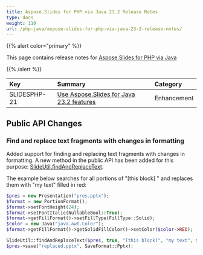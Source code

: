 ```yaml
---
title: Aspose.Slides for PHP via Java 23.2 Release Notes
type: docs
weight: 110
url: /php-java/aspose-slides-for-php-via-java-23-2-release-notes/
---
```


{{% alert color="primary" %}} 

This page contains release notes for [Aspose.Slides for PHP via Java](https://packagist.org/packages/aspose/slides)

{{% /alert %}} 

|**Key**|**Summary**|**Category**|
| :- | :- | :- |
|SLIDESPHP-21|[Use Aspose.Slides for Java 23.2 features](/slides/java/aspose-slides-for-java-23-2-release-notes/)|Enhancement|


## Public API Changes ##

### Find and replace text fragments with changes in formatting ###

Added support for finding and replacing text fragments with changes in formatting. A new method in the public API has been added for this purpose: [SlideUtil.findAndReplaceText](https://reference.aspose.com/slides/php-java/aspose.slides/slideutil/findandreplacetext/).

The example below searches for all portions of "[this block] " and replaces them with "my text" filled in red:

```php
$pres = new Presentation("pres.pptx");
$format = new PortionFormat();
$format->setFontHeight(24);
$format->setFontItalic(NullableBool::True);
$format->getFillFormat()->setFillType(FillType::Solid);
$color = new Java("java.awt.Color");
$format->getFillFormat()->getSolidFillColor()->setColor($color->RED);

SlideUtil::findAndReplaceText($pres, true, "[this block]", "my text", $format);
$pres->save("replaced.pptx", SaveFormat::Pptx);
```
